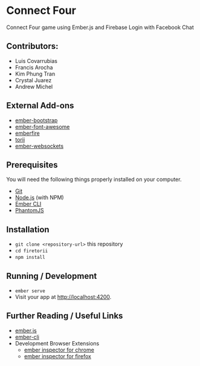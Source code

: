 # Connect Four

Connect Four game using Ember.js and Firebase
Login with Facebook
Chat

## Contributors:

- Luis Covarrubias
- Francis Arocha
- Kim Phung Tran
- Crystal Juarez
- Andrew Michel

## External Add-ons

* [ember-bootstrap](http://www.ember-bootstrap.com/)
* [ember-font-awesome](https://github.com/martndemus/ember-font-awesome)
* [emberfire](https://github.com/firebase/emberfire)
* [torii](https://github.com/Vestorly/torii)
* [ember-websockets](https://github.com/thoov/ember-websockets)

## Prerequisites

You will need the following things properly installed on your computer.

* [Git](https://git-scm.com/)
* [Node.js](https://nodejs.org/) (with NPM)
* [Ember CLI](https://ember-cli.com/)
* [PhantomJS](http://phantomjs.org/)

## Installation

* `git clone <repository-url>` this repository
* `cd firetorii`
* `npm install`

## Running / Development

* `ember serve`
* Visit your app at [http://localhost:4200](http://localhost:4200).

## Further Reading / Useful Links

* [ember.js](http://emberjs.com/)
* [ember-cli](https://ember-cli.com/)
* Development Browser Extensions
  * [ember inspector for chrome](https://chrome.google.com/webstore/detail/ember-inspector/bmdblncegkenkacieihfhpjfppoconhi)
  * [ember inspector for firefox](https://addons.mozilla.org/en-US/firefox/addon/ember-inspector/)

